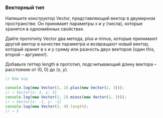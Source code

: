 ### Векторный тип
Напишите конструктор Vector, представляющий вектор в двумерном пространстве. Он принимает параметры x и y (числа), которые хранятся в одноимённых свойствах.

Дайте прототипу Vector два метода, plus и minus, которые принимают другой вектор в качестве параметра и возвращают новый вектор, который хранит в x и y сумму или разность двух векторов (один this, второй – аргумент).

Добавьте геттер length в прототип, подсчитывающий длину вектора – расстояние от (0, 0) до (x, y).

```js
// Ваш код

console.log(new Vector(1, 2).plus(new Vector(2, 3)));
// → Vector{x: 3, y: 5}
console.log(new Vector(1, 2).minus(new Vector(2, 3)));
// → Vector{x: -1, y: -1}
console.log(new Vector(3, 4).length);
// → 5
```